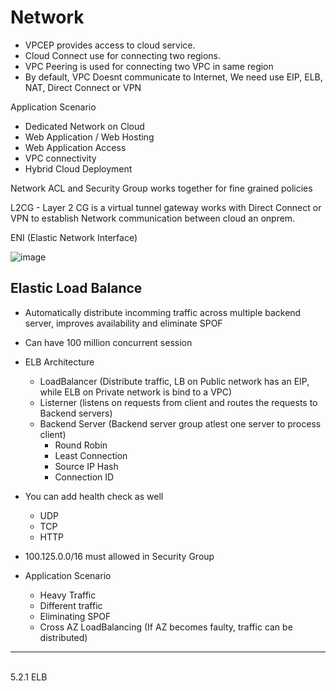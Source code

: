 # Network
- VPCEP provides access to cloud service.
- Cloud Connect use for connecting two regions.
- VPC Peering is used for connecting two VPC in same region 
- By default, VPC Doesnt communicate to Internet, We need use EIP, ELB, NAT, Direct Connect or VPN 

Application Scenario 
- Dedicated Network on Cloud 
- Web Application / Web Hosting 
- Web Application Access 
- VPC connectivity
- Hybrid Cloud Deployment 

Network ACL and Security Group works together for fine grained policies <br>

L2CG - Layer 2 CG is a virtual tunnel gateway works with Direct Connect or VPN to establish Network communication between cloud an onprem.


ENI (Elastic Network Interface)



![image](https://github.com/user-attachments/assets/661e64e3-12cc-45b8-8991-3e6585a0b0e5)

## Elastic Load Balance
- Automatically distribute incomming traffic across multiple backend server,  improves availability and eliminate SPOF
- Can have 100 million concurrent session
- ELB Architecture
  - LoadBalancer (Distribute traffic, LB on Public network has an EIP, while ELB on Private network is bind to a VPC)
  - Listerner (listens on requests from client and routes the requests to Backend servers) 
  - Backend Server (Backend server group atlest one server to process client)
    - Round Robin
    - Least Connection 
    - Source IP Hash
    - Connection ID 
  
- You can add health check as well 
  - UDP 
  - TCP 
  - HTTP 
- 100.125.0.0/16 must allowed in Security Group

- Application Scenario 
  - Heavy Traffic 
  - Different traffic
  - Eliminating SPOF 
  - Cross AZ LoadBalancing (If AZ becomes faulty, traffic can be distributed) 


----

<br>
5.2.1 ELB
